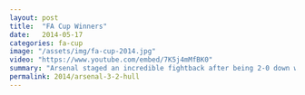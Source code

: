 ```yaml
---
layout: post
title:  "FA Cup Winners"
date:   2014-05-17
categories: fa-cup
image: "/assets/img/fa-cup-2014.jpg"
video: "https://www.youtube.com/embed/7K5j4mMfBK0"
summary: "Arsenal staged an incredible fightback after being 2-0 down within 10 minutes against Hull. Santi Cazorla's wonderful freekick put Arsenal back in contention before Koscielny equalised shortly before full time. Aaron Ramsey scored the winner in extra time."
permalink: 2014/arsenal-3-2-hull
---
```

